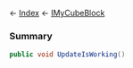 ← [Index](Api-Index) ← [IMyCubeBlock](VRage.Game.ModAPI.Ingame.IMyCubeBlock)

### Summary

```csharp
public void UpdateIsWorking()
```

